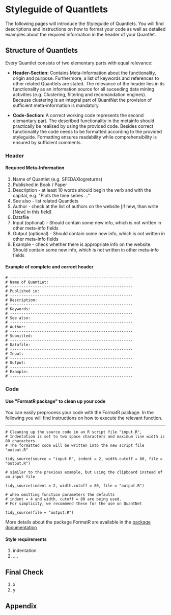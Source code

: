 # Styleguide of Quantlets

The following pages will introduce the Styleguide of Quantlets. 
You will find descriptions and instructions on how to format your 
code as well as detailed examples about the required information 
in the header of your Quantlet.

## Structure of Quantlets

Every Quantlet consists of two elementary parts with equal relevance:
* __Header-Section:__ Contains Meta-Information about the functionality,
origin and purpose. Furthermore, a list of keywords and references
to other related Quantlets are stated.  The relevance of the header lies
in its functionality as an information source for all suceeding data mining
activities (e.g. Clustering, filtering and recomandation engines). 
Because clustering is an integral part of QuantNet the provision of sufficient meta-information is
mandatory.

* __Code-Section:__ A correct working code represents the second
elemantary part. The described functionality in the metainfo should
practically be realised by using the provided code. Besides correct 
functionality the code needs to be formatted according to the provided 
styleguide. Formatting ensures readability while comprehensibility is 
ensured by sufficient comments.

### Header
#### Required Meta-Information
1. Name of Quantlet (e.g. SFEDAXlogreturns)
2. Published in Book / Paper
3. Description - at least 10 words should begin the verb and with the capital, e.g.
"Plots the time series ..."
4. See also - list related Quantlets
5. Author - check at the list of authors on the website [if new, than write [New]
in this field]
6. Datafile
7. Input (optional) - Should contain some new info, which is not written 
in other meta-info fields
8. Output (optional) - Should contain some new info, which is not written
in other meta-info fields
9. Example - check whether there is appropriate info on the website.
Should contain some new info, which is not written in other meta-info fields

#### Example of complete and correct header
```
# ------------------------------------------------------  
# Name of QuantLet:  
# ------------------------------------------------------  
# Published in:  
# ------------------------------------------------------  
# Description:  
# ------------------------------------------------------  
# Keywords:  
# ------------------------------------------------------  
# See also:  
# ------------------------------------------------------  
# Author:  
# ------------------------------------------------------  
# Submitted:  
# ------------------------------------------------------  
# Datafile:  
# ------------------------------------------------------  
# Input:  
# ------------------------------------------------------  
# Output:  
# ------------------------------------------------------  
# Example:  
# ------------------------------------------------------  
```
### Code

#### Use "FormatR package" to clean up your code  
You can easily preprocess your code with the FormatR package. In the
following you will find instructions on how to execute the relevant
function.

----------------------------------------------------------  
```
# Cleaning up the source code in an R script file "input.R",  
# Indentation is set to two space characters and maximum line width is 80 characters.
# The formatted code will be written into the new script file "output.R"

tidy_source(source = "input.R", indent = 2, width.cutoff = 80, file = "output.R")

# similar to the previous example, but using the clipboard instead of an input file

tidy_source(indent = 2, width.cutoff = 80, file = "output.R")

# when omitting function parameters the defaults
# indent = 4 and width. cutoff = 80 are being used.
# For simplicity, we recommend these for the use on QuantNet

tidy_source(file = "output.R")
```
More details about the package FormatR are available in the [package documentation](https://cran.r-project.org/web/packages/formatR/index.html)


#### Style requirements
1. indentation
2. ....

## Final Check
1. x
2. y

## Appendix

